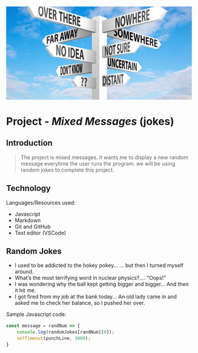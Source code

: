 ![](images\Mixed-Messages2.jpg)

# __Project - *Mixed Messages*__ (jokes) 

## **Introduction**
>The project is mixed messages. it wants me to display a new random message everytime the user runs the program. we will be using random jokes to complete this project.

## __Technology__
Languages/Resources used:

* Javascript
* Markdown
* Git and GitHub
* Text editor (VSCode)


## Random Jokes
* I used to be addicted to the hokey pokey…
… but then I turned myself around.
* What’s the most terrifying word in nuclear physics?....
“Oops!”
* I was wondering why the ball kept getting bigger and bigger…
And then it hit me.
* I got fired from my job at the bank today...
An old lady came in and asked me to check her balance, so I pushed her over.

Sample Javascript code:
```JAVASCRIPT
const message = randNum => {
    console.log(randomJokes[randNum][0]);
    setTimeout(punchLine, 3000);
}
```
